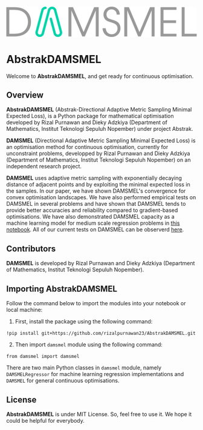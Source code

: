 <p align="center">
  <img src="img/AbstrakDAMSMEL_logo_v1.svg" alt="AbstrakDAMSMEL Logo">
</p>

# **AbstrakDAMSMEL**

Welcome to **AbstrakDAMSMEL**, and get ready for continuous optimisation.

## **Overview**

**AbstrakDAMSMEL** (Abstrak-Directional Adaptive Metric Sampling Minimal Expected Loss), is a Python package for mathematical optimisation developed by Rizal Purnawan
and Dieky Adzkiya (Department of Mathematics, Institut Teknologi Sepuluh Nopember) under project Abstrak.

**DAMSMEL** (Directional Adaptive Metric Sampling Minimal Expected Loss) is an optimisation method for continuous optimisation, currently for unconstraint problems,
developped by Rizal Purnawan and Dieky Adzkiya (Department of Mathematics, Institut Teknologi Sepuluh Nopember) on an independent research project.

**DAMSMEL** uses adaptive metric sampling with exponentially decaying distance of adjacent points and by exploiting the minimal expected loss in the samples.
In our paper, we have shown DAMSMEL's convergence for convex optimisation landscapes.
We have also performed empirical tests on DAMSMEL in several problems and have shown that DAMSMEL tends to provide better accuracies and reliability compared to gradient-based optimisations.
We have also demonstrated DAMSMEL capacity as a machine learning model for medium scale regression problems in [this notebook](damsmel_tests/damsmel_test_concrete.ipynb).
All of our current tests on DAMSMEL can be observerd [here](damsmel_tests).

## **Contributors**

**DAMSMEL** is developed by Rizal Purnawan and Dieky Adzkiya (Department of Mathematics, Institut Teknologi Sepuluh Nopember).

## **Importing AbstrakDAMSMEL**

Follow the command below to import the modules into your notebook or local machine:

1. First, install the package using the following command:
```
!pip install git+https://github.com/rizalpurnawan23/AbstrakDAMSMEL.git
```
2. Then import `damsmel` module using the following command:
```
from damsmel import damsmel
```
There are two main Python classes in `damsmel` module, namely `DAMSMELRegressor` for machine learning regression implementations and `DAMSMEL` for general continuous optimisations.

## **License**

**AbstrakDAMSMEL** is under MIT License. So, feel free to use it. We hope it could be helpful for everybody.
